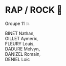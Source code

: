 # RAP / ROCK :metal:
Groupe 11 :boom:

BINET Nathan,  
GILLET Aymeric,  
FLEURY Louis,  
DADURE Melvyn,  
DANIZEL Romain,  
DENIEL Loic  

